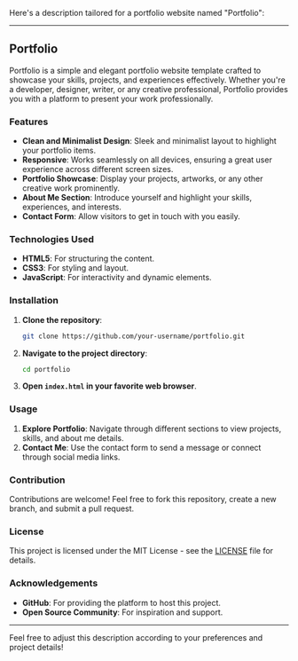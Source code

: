 Here's a description tailored for a portfolio website named "Portfolio":

---

## Portfolio

Portfolio is a simple and elegant portfolio website template crafted to showcase your skills, projects, and experiences effectively. Whether you're a developer, designer, writer, or any creative professional, Portfolio provides you with a platform to present your work professionally.

### Features

- **Clean and Minimalist Design**: Sleek and minimalist layout to highlight your portfolio items.
- **Responsive**: Works seamlessly on all devices, ensuring a great user experience across different screen sizes.
- **Portfolio Showcase**: Display your projects, artworks, or any other creative work prominently.
- **About Me Section**: Introduce yourself and highlight your skills, experiences, and interests.
- **Contact Form**: Allow visitors to get in touch with you easily.

### Technologies Used

- **HTML5**: For structuring the content.
- **CSS3**: For styling and layout.
- **JavaScript**: For interactivity and dynamic elements.

### Installation

1. **Clone the repository**:
    ```sh
    git clone https://github.com/your-username/portfolio.git
    ```
2. **Navigate to the project directory**:
    ```sh
    cd portfolio
    ```
3. **Open `index.html` in your favorite web browser**.

### Usage

1. **Explore Portfolio**: Navigate through different sections to view projects, skills, and about me details.
2. **Contact Me**: Use the contact form to send a message or connect through social media links.

### Contribution

Contributions are welcome! Feel free to fork this repository, create a new branch, and submit a pull request.

### License

This project is licensed under the MIT License - see the [LICENSE](LICENSE) file for details.

### Acknowledgements

- **GitHub**: For providing the platform to host this project.
- **Open Source Community**: For inspiration and support.

---

Feel free to adjust this description according to your preferences and project details!

